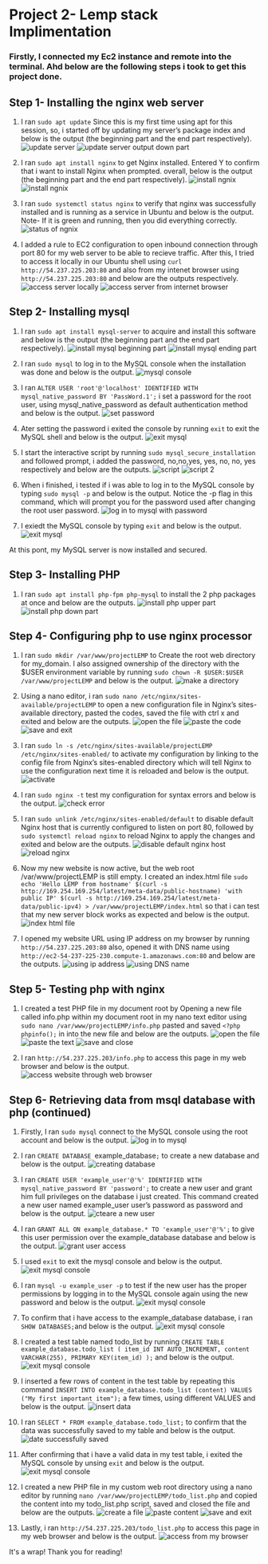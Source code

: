 # Project 2- Lemp stack Implimentation

### Firstly, I connected my Ec2 instance and remote into the terminal. Ahd below are the following steps i took to get this project done.

## Step 1- Installing the nginx web server
1. I ran `sudo apt update` Since this is my first time using apt for this session, so, i started off by updating my server’s package index and below is the output (the beginning part and the end part respectively).
![update server](./images/1b.PNG)
![update server output down part](./images/1.PNG)

2. I ran `sudo apt install nginx` to get Nginx installed. Entered Y to confirm that i want to install Nginx when prompted. overall, below is the output (the beginning part and the end part respectively).
![install ngnix](./images/2a.PNG2a.PNG)
![install ngnix](./images/2b.PNG)

3. I ran `sudo systemctl status nginx` to verify that nginx was successfully installed and is running as a service in Ubuntu and below is the output. Note- If it is green and running, then you did everything correctly.
![status of ngnix](./images/3.PNG)

4. I added a rule to EC2 configuration to open inbound connection through port 80 for my web server to be able to recieve traffic.
After this, I tried to access it locally in our Ubuntu shell using `curl http://54.237.225.203:80` and also from my intenet browser using `http://54.237.225.203:80` and below are the outputs respectively.
![access server locally](./images/4.PNG)
![access server from internet browser](./images/5.PNG)

## Step 2- Installing mysql
1. I ran `sudo apt install mysql-server` to acquire and install this software and below is the output (the beginning part and the end part respectively).
![install mysql beginning part](./images/6a.PNG)
![install mysql ending part](./images/6b.PNG)

2. I ran `sudo mysql` to log in to the MySQL console when the installation was done and below is the output.
![mysql console](./images/7.PNG)

3. I ran `ALTER USER 'root'@'localhost' IDENTIFIED WITH mysql_native_password BY 'PassWord.1';`  i set a password for the root user, using mysql_native_password as default authentication method and below is the output.
![set password](./images/8.PNG)

4. Ater setting the password i exited the console by running `exit` to exit the MySQL shell and below is the output.
![exit mysql](./images/9.PNG)

5. I start the interactive script by running `sudo mysql_secure_installation` and followed prompt, i added the password, no,no,yes, yes, no, no, yes respectively and below are the outputs.
![script](./images/10a.PNG)
![script 2](./images/10b.PNG)

6. When i finished, i tested if i was able to log in to the MySQL console by typing `sudo mysql -p` and below is the output. Notice the -p flag in this command, which will prompt you for the password used after changing the root user password.
![log in to mysql with password](./images/11.PNG)

7. I exiedt the MySQL console by typing `exit` and below is the output.
![exit mysql](./images/12.PNG)

  At this pont, my  MySQL server is now installed and secured.

  ## Step 3- Installing PHP
  1. I ran `sudo apt install php-fpm php-mysql` to install the 2 php packages at once and below are the outputs.
 ![install php upper part](./images/13a.PNG) 
 ![install php down part](./images/13b.PNG)

 ## Step 4- Configuring php to use nginx processor
 1. I ran `sudo mkdir /var/www/projectLEMP` to Create the root web directory for my_domain. I also assigned ownership of the directory with the $USER environment variable by running `sudo chown -R $USER:$USER /var/www/projectLEMP` and below is the output.
 ![make a directory](./images/14.PNG)

 2. Using a nano editor, i ran `sudo nano /etc/nginx/sites-available/projectLEMP` to open a new configuration file in Nginx’s sites-available directory, pasted the codes, saved the file with ctrl x and exited and below are the outputs. 
 ![open the file](./images/15.PNG)
 ![paste the code](./images/15b.PNG)
 ![save and exit](./images/15C.PNG)

 3. I ran `sudo ln -s /etc/nginx/sites-available/projectLEMP /etc/nginx/sites-enabled/` to activate my configuration by linking to the config file from Nginx’s sites-enabled directory which will tell Nginx to use the configuration next time it is reloaded  and below is the output.
 ![activate](./images/16.PNG)

 4. I ran `sudo nginx -t` test my configuration for syntax errors and below is the output.
![check error](./images/17.PNG) 

5. I ran `sudo unlink /etc/nginx/sites-enabled/default` to disable default Nginx host that is currently configured to listen on port 80, followed by `sudo systemctl reload nginx` to reload Nginx to apply the changes and exited and below are the outputs.
![disable default nginx host](./images/18.PNG)
![reload nginx](./images/19.PNG)

6. Now my new website is now active, but the web root /var/www/projectLEMP is still empty. I created an index.html file `sudo echo 'Hello LEMP from hostname' $(curl -s http://169.254.169.254/latest/meta-data/public-hostname) 'with public IP' $(curl -s http://169.254.169.254/latest/meta-data/public-ipv4) > /var/www/projectLEMP/index.html` so that i can test that my new server block works as expected and below is the output.
![index html file](./images/20.PNG)

7. I opened my website URL using IP address on my browser by running `http://54.237.225.203:80` also, opened it with DNS name using `http://ec2-54-237-225-230.compute-1.amazonaws.com:80` and below are the outputs.
![using ip address](./images/21.PNG)
![using DNS name](./images/22.PNG)

## Step 5- Testing php with nginx
1. I created a test PHP file in my document root by Opening a new file called info.php within my document root in my nano text editor using `sudo nano /var/www/projectLEMP/info.php` pasted and saved  `<?php
phpinfo();` in  into the new file and below are the outputs.
![open the file](./images/23.PNG)
![paste the text](./images/23b.PNG)
![save and close](./images/23c.PNG)

2. I ran `http://54.237.225.203/info.php` to access this page in my web browser and below is the output.
![access website through web browser](./images/24.PNG)

## Step 6- Retrieving data from msql database with php (continued)
1. Firstly, I ran `sudo mysql` connect to the MySQL console using the root account and below is the output.
![log in to mysql](./images/25.PNG)

2. I ran `CREATE DATABASE `example_database`;` to create a new database and below is the output.
![creating database](./images/26.PNG)

3. I ran `CREATE USER 'example_user'@'%' IDENTIFIED WITH mysql_native_password BY 'password';` to create a new user and grant him full privileges on the database i just created. This command created a new user named example_user user’s password as password and below is the output.
![cteare a new user](./images/27.PNG)

4. I ran `GRANT ALL ON example_database.* TO 'example_user'@'%';` to give this user permission over the example_database database and below is the output.
 ![grant user access](./images/28.PNG) 

 5. I used `exit` to exit the mysql console and below is the output.
  ![exit mysql console](./images/31.PNG) 

  6. I ran `mysql -u example_user -p` to test if the new user has the proper permissions by logging in to the MySQL console again using the new password and below is the output.
  ![exit mysql console](./images/32.PNG)

  7. To confirm that i have access to the example_database database, i ran `SHOW DATABASES;`and below is the output.
  ![exit mysql console](./images/33.PNG) 

  8. I created a test table named todo_list by running `CREATE TABLE example_database.todo_list (
item_id INT AUTO_INCREMENT,
content VARCHAR(255),
PRIMARY KEY(item_id)
);` and below is the output.
![exit mysql console](./images/34.PNG)

9. I inserted a few rows of content in the test table by repeating this command `INSERT INTO example_database.todo_list (content) VALUES ("My first important item");` a few times, using different VALUES and below is the output.
![insert data](./images/36.PNG)

10. I ran `SELECT * FROM example_database.todo_list;` to confirm that the data was successfully saved to my table and below is the output.
![date successfully saved](./images/37.PNG) 

11. After confirming that i have a valid data in my test table, i exited the MySQL console by unsing `exit` and below is the output.
![exit mysql console](./images/38.PNG)

12. I created a new PHP file in my custom web root directory using a nano editor by running `nano /var/www/projectLEMP/todo_list.php` and copied the content into my todo_list.php script, saved and closed the file and below are the outputs.
![create a file](./images/39.PNG)
![paste content](./images/39b.PNG)
![save and exit](./images/39c.PNG)

13. Lastly, i ran `http://54.237.225.203/todo_list.php` to access this page in my web browser and below is the output.
![access from my browser](./images/40.PNG)

It's a wrap! Thank you for reading!


